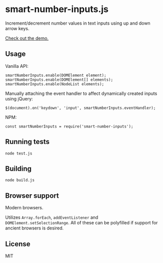 # smart-number-inputs.js

Increment/decrement number values in text inputs using up and down arrow keys.

[Check out the demo.](https://jsfiddle.net/sz61fnmd/)


## Usage

Vanilla API:

```
smartNumberInputs.enable(DOMElement element);
smartNumberInputs.enable(DOMElement[] elements);
smartNumberInputs.enable(NodeList elements);
```

Manually attaching the event handler to affect dynamically created inputs using jQuery:

```
$(document).on('keydown', 'input', smartNumberInputs.eventHandler);
```

NPM:

```
const smartNumberInputs = require('smart-number-inputs');
```


## Running tests

```
node test.js
```


## Building

```
node build.js
```


## Browser support

Modern browsers.

Utilizes `Array.forEach`, `addEventListener` and `DOMElement.setSelectionRange`. All of these can be polyfilled if support for ancient browsers is desired.


## License

MIT
